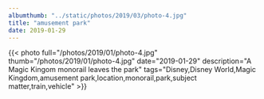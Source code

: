 ```yaml
---
albumthumb: "../static/photos/2019/03/photo-4.jpg"
title: "amusement park"
date: 2019-01-29
---
```

{{< photo full="/photos/2019/01/photo-4.jpg" thumb="/photos/2019/01/photo-4.jpg" date="2019-01-29" description="A Magic Kingom monorail leaves the park" tags="Disney,Disney World,Magic Kingdom,amusement park,location,monorail,park,subject matter,train,vehicle" >}}
